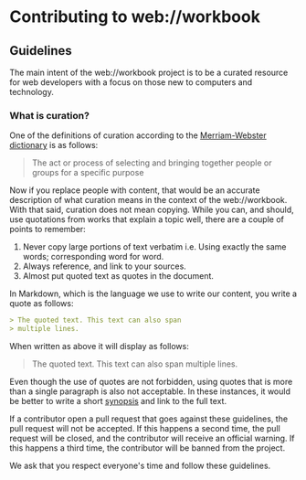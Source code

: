 # Contributing to web://workbook

## Guidelines

The main intent of the web://workbook project is to be a curated resource for web developers with a focus on those new to computers and technology. 

### What is curation?

One of the definitions of curation according to the [Merriam-Webster dictionary](https://www.merriam-webster.com/dictionary/curation) is as follows:

> The act or process of selecting and bringing together people or groups for a specific purpose

Now if you replace people with content, that would be an accurate description of what curation means in the context of the web://workbook.
With that said, curation does not mean copying. While you can, and should, use quotations from works that explain a topic well, there are a couple of points to remember:

1. Never copy large portions of text verbatim i.e. Using exactly the same words; corresponding word for word.
2. Always reference, and link to your sources.
3. Almost put quoted text as quotes in the document.

In Markdown, which is the language we use to write our content, you write a quote as follows:

```markdown
> The quoted text. This text can also span
> multiple lines.
```

When written as above it will display as follows:

> The quoted text. This text can also span
> multiple lines.

Even though the use of quotes are not forbidden, using quotes that is more than a single paragraph is also not acceptable. In these instances,
it would be better to write a short [synopsis](https://www.wordnik.com/words/synopsis) and link to the full text.

If a contributor open a pull request that goes against these guidelines, the pull request will not be accepted. If this happens a second time,
the pull request will be closed, and the contributor will receive an official warning. If this happens a third time, the contributor will be
banned from the project.

We ask that you respect everyone's time and follow these guidelines.
